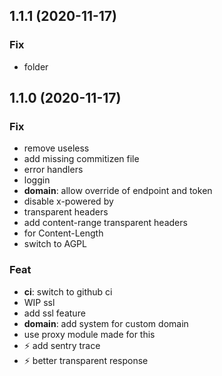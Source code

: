 ## 1.1.1 (2020-11-17)

### Fix

- folder

## 1.1.0 (2020-11-17)

### Fix

- remove useless
- add missing commitizen file
- error handlers
- loggin
- **domain**: allow override of endpoint and token
- disable x-powered by
- transparent headers
- add content-range transparent headers
- for Content-Length
- switch to AGPL

### Feat

- **ci**: switch to github ci
- WIP ssl
- add ssl feature
- **domain**: add system for custom domain
- use proxy module made for this
- :zap: add sentry trace
- :zap: better transparent response
